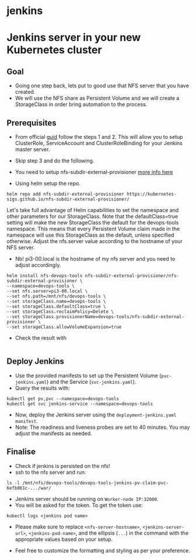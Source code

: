 # jenkins

# Jenkins server in your new Kubernetes cluster

## Goal

* Going one step back, lets put to good use that NFS server that you have created.
* We will use the NFS share as Persistent Volume and we will create a StorageClass in order bring automation to the process.

## Prerequisites

* From official [guid](https://www.jenkins.io/doc/book/installing/kubernetes/) follow the steps 1 and 2. This will allow you to setup ClusterRole, ServiceAccount and ClusterRoleBinding for your Jenkins master server.
* Skip step 3 and do the following.
* You need to setup nfs-subdir-external-provisioner [more info here](https://kubernetes.io/docs/concepts/storage/storage-classes/#nfs)

* Using helm setup the repo.

```
helm repo add nfs-subdir-external-provisioner https://kubernetes-sigs.github.io/nfs-subdir-external-provisioner/
```

Let's take full advantage of Helm capabilities to set the namespace and other parameters for our StorageClass. Note that the defaultClass=true setting will make the new StorageClass the default for the devops-tools namespace. This means that every Persistent Volume claim made in the namespace will use this StorageClass as the default, unless specified otherwise. Adjust the nfs.server value according to the hostname of your NFS server.

* Nb! pi3-00.local is the hostname of my nfs server and you need to adjust accordingly.

```
helm install nfs-devops-tools nfs-subdir-external-provisioner/nfs-subdir-external-provisioner \
--namespace=devops-tools \
--set nfs.server=pi3-00.local \
--set nfs.path=/mnt/nfs/devops-tools \
--set storageClass.name=devops-tools \
--set storageClass.defaultClass=true \
--set storageClass.reclaimPolicy=Delete \
--set storageClass.provisionerName=devops-tools/nfs-subdir-external-provisioner \
--set storageClass.allowVolumeExpansion=true
```

* Check the result with

```kubectl get pods --namespace=devops-tools
```

## Deploy Jenkins

* Use the provided manifests to set up the Persistent Volume (`pvc-jenkins.yaml`) and the Service (`svc-jenkins.yaml`).
* Query the results with:

```
kubectl get pv,pvc --namespace=devops-tools
kubectl get svc jenkins-service --namespace=devops-tools
```

* Now, deploy the Jenkins server using the `deployment-jenkins.yaml manifest`.
* Note: The readiness and liveness probes are set to 40 minutes. You may adjust the manifests as needed.

## Finalise

* Check if jenkins is persisted on the nfs!
* ssh to the nfs server and run:

```
ls -l /mnt/nfs/devops-tools/devops-tools-jenkins-pv-claim-pvc-6efb861c-.../war/
```

* Jenkins server should be running on `Worker-node IP:32000`.
* You will be asked for the token. To get the token use:

```
kubectl logs <jenkins pod name>
```

* Please make sure to replace `<nfs-server-hostname>`, `<jenkins-server-url>`, `<jenkins-pod-name>`, and the ellipsis (`...`) in the command with the appropriate values based on your setup.

* Feel free to customize the formatting and styling as per your preference.